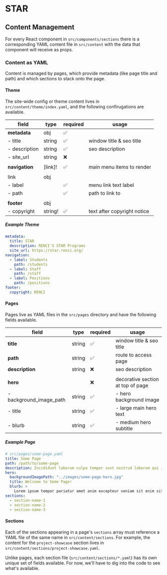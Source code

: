 # STAR

## Content Management

For every React component in `src/components/sections` there is a corresponding YAML content file in `src/content` with the data that component will receive as props.

### Content as YAML

Content is managed by pages, which provide metadata (like page title and path) and which sections to stack onto the page.

#### Theme

The site-wide config or theme content lives in `src/content/theme/index.yaml`, and the following confirugations are available.

| field           | type    | required | usage                       |
|-----------------|---------|----------|-----------------------------|
| **metadata**    | obj     | ✅       |                             |
| - title         | string  | ✅       | window title & seo title    |
| - description   | string  | ✅       | seo description             |
| - site_url      | string  | ❌       |                             |
|||||
| **navigation**  | [link]! | ✅       | main menu items to render   |
|||||
| link            | obj     |          |                             |
| - label         |         | ✅       | menu link text label        |
| - path          |         | ✅       | path to link to             |
|||||
| **footer**      | obj     |          |                             |
| - copyright     | string! | ✅       | text after copyright notice |

##### Example Theme

```yaml
metadata:
  title: STAR
  description: RENCI'S STAR Programs
  site_url: https://star.renci.org/
navigation:
  - label: Students
    path: /students
  - label: Staff
    path: /staff
  - label: Positions
    path: /positions
footer:
  copyright: RENCI
```

#### Pages

Pages live as YAML files in the `src/pages` directory and have the following fields available.

| field                       | type   | required | usage                                |
|-----------------------------|--------|----------|--------------------------------------|
| **title**                   | string | ✅       | window title & seo title             |
| **path**                    | string | ✅       | route to access page                 |
| **description**             | string | ❌       | seo description                      |
|||||
| **hero**                    |        | ❌       | decorative section at top of page    |
| - background_image_path     | string | ✅       | - hero background image              |
| - title                     | string | ✅       | - large main hero text               |
| - blurb                     | string | ✅       | - medium hero subtitle               |

##### Example Page

```yaml
# src/pages/some-page.yaml
title: Some Page
path: /path/to/some-page
description: Incididunt laborum culpa tempor sunt nostrud laborum qui id officia.
hero:
  backgroundImagePath: "../images/some-page-hero.jpg"
  title: Welcome to Some Page!
  blurb: >
    Lorem ipsum tempor pariatur amet anim excepteur veniam sit enim sit nisi culpa proident excepteur eiusmod aliqua ut. Lorem ipsum proident sed esse sit adipisicing sit tempor incididunt deserunt id magna ut ut in labore et est.
sections:
  - section-name-1
  - section-name-2
  - section-name-3
```

#### Sections

Each of the sections appearing in a page's `sections` array must reference a YAML file of the same name in `src/content/sections`. For example, the content for the `project-showcase` section lives in `src/content/sections/project-showcase.yaml`.

Unlike pages, each section file (`src/content/sections/*.yaml`) has its own unique set of fields available. For now, we'll have to dig into the code to see what's available.

